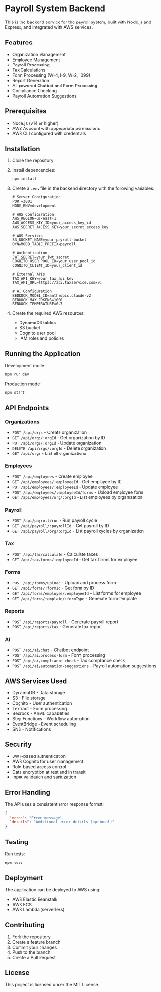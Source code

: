 # Payroll System Backend

This is the backend service for the payroll system, built with Node.js and Express, and integrated with AWS services.

## Features

- Organization Management
- Employee Management
- Payroll Processing
- Tax Calculations
- Form Processing (W-4, I-9, W-2, 1099)
- Report Generation
- AI-powered Chatbot and Form Processing
- Compliance Checking
- Payroll Automation Suggestions

## Prerequisites

- Node.js (v14 or higher)
- AWS Account with appropriate permissions
- AWS CLI configured with credentials

## Installation

1. Clone the repository
2. Install dependencies:
   ```bash
   npm install
   ```

3. Create a `.env` file in the backend directory with the following variables:
   ```
   # Server Configuration
   PORT=3001
   NODE_ENV=development

   # AWS Configuration
   AWS_REGION=us-east-1
   AWS_ACCESS_KEY_ID=your_access_key_id
   AWS_SECRET_ACCESS_KEY=your_secret_access_key

   # AWS Services
   S3_BUCKET_NAME=your-payroll-bucket
   DYNAMODB_TABLE_PREFIX=payroll_

   # Authentication
   JWT_SECRET=your_jwt_secret
   COGNITO_USER_POOL_ID=your_user_pool_id
   COGNITO_CLIENT_ID=your_client_id

   # External APIs
   TAX_API_KEY=your_tax_api_key
   TAX_API_URL=https://api.taxservice.com/v1

   # AI Configuration
   BEDROCK_MODEL_ID=anthropic.claude-v2
   BEDROCK_MAX_TOKENS=1000
   BEDROCK_TEMPERATURE=0.7
   ```

4. Create the required AWS resources:
   - DynamoDB tables
   - S3 bucket
   - Cognito user pool
   - IAM roles and policies

## Running the Application

Development mode:
```bash
npm run dev
```

Production mode:
```bash
npm start
```

## API Endpoints

### Organizations
- `POST /api/orgs` - Create organization
- `GET /api/orgs/:orgId` - Get organization by ID
- `PUT /api/orgs/:orgId` - Update organization
- `DELETE /api/orgs/:orgId` - Delete organization
- `GET /api/orgs` - List all organizations

### Employees
- `POST /api/employees` - Create employee
- `GET /api/employees/:employeeId` - Get employee by ID
- `PUT /api/employees/:employeeId` - Update employee
- `POST /api/employees/:employeeId/forms` - Upload employee form
- `GET /api/employees/org/:orgId` - List employees by organization

### Payroll
- `POST /api/payroll/run` - Run payroll cycle
- `GET /api/payroll/:payrollId` - Get payroll by ID
- `GET /api/payroll/org/:orgId` - List payroll cycles by organization

### Tax
- `POST /api/tax/calculate` - Calculate taxes
- `GET /api/tax/forms/:employeeId` - Get tax forms for employee

### Forms
- `POST /api/forms/upload` - Upload and process form
- `GET /api/forms/:formId` - Get form by ID
- `GET /api/forms/employee/:employeeId` - List forms for employee
- `GET /api/forms/template/:formType` - Generate form template

### Reports
- `POST /api/reports/payroll` - Generate payroll report
- `POST /api/reports/tax` - Generate tax report

### AI
- `POST /api/ai/chat` - Chatbot endpoint
- `POST /api/ai/process-form` - Form processing
- `POST /api/ai/compliance-check` - Tax compliance check
- `POST /api/ai/automation-suggestions` - Payroll automation suggestions

## AWS Services Used

- DynamoDB - Data storage
- S3 - File storage
- Cognito - User authentication
- Textract - Form processing
- Bedrock - AI/ML capabilities
- Step Functions - Workflow automation
- EventBridge - Event scheduling
- SNS - Notifications

## Security

- JWT-based authentication
- AWS Cognito for user management
- Role-based access control
- Data encryption at rest and in transit
- Input validation and sanitization

## Error Handling

The API uses a consistent error response format:
```json
{
  "error": "Error message",
  "details": "Additional error details (optional)"
}
```

## Testing

Run tests:
```bash
npm test
```

## Deployment

The application can be deployed to AWS using:
- AWS Elastic Beanstalk
- AWS ECS
- AWS Lambda (serverless)

## Contributing

1. Fork the repository
2. Create a feature branch
3. Commit your changes
4. Push to the branch
5. Create a Pull Request

## License

This project is licensed under the MIT License. 